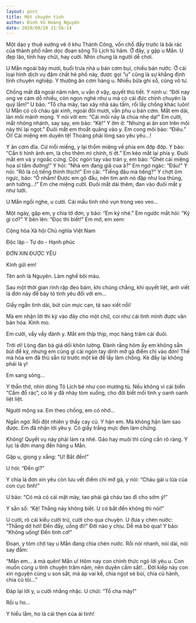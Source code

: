 ```yaml
---
layout: post
title: Một chuyện tình
author: Đinh Vũ Hoàng Nguyên
date: 2020/09/20 21:56:14
---
```


Một dạo y thuê xưởng vẽ ở khu Thành Công, vốn chỗ đấy trước là bãi rác của thành phố nằm dọc đoạn sông Tô Lịch tù hãm. Ở đây, y gặp u Mẳn. U đẹp lão, tính hay chửi, hay cười. Nhìn chung là người dễ chơi.

U Mẳn ngoài bảy mươi, buổi trưa nhà u bán cơm bụi, chiều bán nước. Ở cái loại hình dịch vụ đậm chất hè phố này, được gọi “u” cũng là sự khẳng định tính chuyên nghiệp. Y thường ăn cơm hàng u. Nhiều bữa ghi sổ, cũng vô tư.

Chồng mất đã ngoài năm năm, u vẫn ở vậy, quyết thủ tiết. Y nịnh u: “Đời nay ong ve cám dỗ nhiều, còn ngon nghẻ như u mà có cái đức chính chuyên là quý lắm!” U bảo: “Tổ cha mày, tao xây nhà sáu tấm, rồi lấy chồng khác luôn! U Mẳn có cô cháu gái xinh, ngoài đôi mươi, vẫn phụ u bán cơm. Mắt em dài, làn môi mảnh mọng. Y nói với em: “Cái môi này là chúa nhẹ dạ!” Em cười, mắt nhóng nhánh, say say, em bảo: “Kệ!” Y ỡm ờ: “Nhưng ai ăn son trên môi này thì lại ngọt.” Đuôi mắt em thoắt quăng vào y. Em cong môi bảo: “Điêu.” Ôi! Cái miệng em duyên tệ! Thoáng phải lòng sao yêu yêu…!

Y ăn cơm đĩa. Cứ mỗi miếng, y lại thổm miệng về phía em đớp đớp. Y bảo: “Cắn tí hình ảnh em, là cho thêm mì chính, tí ớt.” Em kéo mắt lại phía y. Đuôi mắt em và y ngoắc cứng. Cộc ngón tay vào trán y, em bảo: “Ghét cái miệng họa sĩ tẩm đường!” Y hỏi: “Nhà em đang giã cua à?” Em ngơ ngác: “Đâu!” Y nói: “Rõ là có tiếng thình thịch!” Em cãi: “Tiếng đâu mà tiếng?” Y chợt ôm ngực, bảo: “Ồ nhầm! Được em gõ đầu, nên tim anh nó đập như loa thùng, anh tưởng…!” Em che miệng cười. Đuôi mắt dài thêm, đan vào đuôi mắt y như lưới.

U Mẳn ngồi nghe, u cười. Cái mẩu tình nhỏ vụn trong veo veo…

Một ngày, gặp em, y chìa tờ đơn, y bảo: “Em ký nhé.” Em ngước mắt hỏi: “Ký gì cơ?” Y bẽn lẽn: “Đọc thì biết!” Em mở, em xem:

Cộng hòa Xã hội Chủ nghĩa Việt Nam

Độc lập - Tự do - Hạnh phúc

ĐƠN XIN ĐƯỢC YÊU

Kính gửi em!

Tên anh là Nguyên. Làm nghề bôi màu.

Sau một thời gian rình rập đeo bám, khi chủng chẳng, khi quyết liệt, anh viết lá đơn này để bày tỏ tình yêu đối với em…

Giấy ngắn tình dài, bút cùn mực cạn, tả sao xiết nỗi!

Mà em nhận lời thì ký vào đây cho một chữ, coi như cái tình mình được văn bản hóa. Kính mo.

Em cười, vẩy vẩy đánh y. Mắt em thíp thịp, mọc hàng trăm cái đuôi.

Trời ơi! Lòng đàn bà giả dối khôn lường. Đành rằng hôm ấy em không sẵn bút để ký, nhưng em cũng gí cái ngón tay dính mỡ gà điểm chỉ vào đơn! Thế mà hóa em đã thủ sẵn từ trước một kẻ để lấy làm chồng. Kẻ đấy lại không phải là y!

Em sang sông…

Y thẫn thờ, nhìn dòng Tô Lịch bé như con mương tù. Nếu không vì cái biển “Cấm đổ rác”, có lẽ y đã nhảy tòm xuống, cho đời biết mối tình y oanh oanh liệt liệt.

Người mộng xa. Em theo chồng, em có nhớ…

Ngẩn ngơ. Rồi đột nhiên y thấy cay cú. Y hận em. Mà không hận làm sao được. Em đã nhận lời yêu y. Có giấy trắng mực đen làm chứng.

Không! Quyết vụ này phải làm ra nhẽ. Gáo hay muôi thì cũng cần rõ ràng. Y lục lá đơn mang đến hàng u Mẳn.

Gặp u, giọng y xẵng: “U! Bắt đền!”

U hỏi: “Đền gì?”

Y chìa lá đơn xin yêu còn lưu vết điểm chỉ mỡ gà, y nói: “Cháu gái u lừa của con cục tình!”

U bảo: “Có mà có cái mặt mày, tao phải gả cháu tao đi cho sớm ý!”

Y sấn sổ: “Kệ! Thằng này không biết. U có bắt đền không thì nói!”

U cười, rõ cái kiểu cười trừ, cười cho qua chuyện. U đưa y chén nước: “Thằng dở hơi! Đền đấy, uống đi!” Đời nào y chịu. Dễ mà bỏ qua! Y bảo: “Không uống! Đền tình cơ!”

Đoạn, y tóm chịt tay u Mẳn đang chìa chén nước. Rồi nói nhanh, nói dài, nói say đắm:

“Mẳn em… à mà quên! Mẳn u! Hôm nay con chính thức ngỏ lời yêu u. Con muốn cùng u tính chuyện trăm năm, nên duyên cầm sắt!… Đời kiếp này con xin nguyện cùng u son sắt, má áp vai kề, chia ngọt sẻ bùi, chia củ hành, chia củ tỏi…”

Đáp lại lời y, u cười nhằng nhặc. U chửi: “Tổ cha mày!”

Rồi u ho…

Y hiểu lắm, ho là cái thẹn của ái tình!

